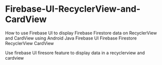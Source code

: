 # Firebase-UI-RecyclerView-and-CardView
How to use Firebase UI to display Firebase Firestore data on RecyclerView and CardView using Android Java
Firebase UI
Firebase Firestore
RecyclerView 
CardView 

Use firebase UI firesore feature to display data in a recyclerview and cardview

